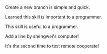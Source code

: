 Create a new branch is simple and quick.

Learned this skill is important to a programmer.

This skill is useful to a programmer.

Add a line by shengwei's computer!

It's the second time to test remote cooperate!